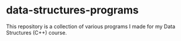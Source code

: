 # data-structures-programs

This repository is a collection of various programs I made for my Data Structures (C++) course.

